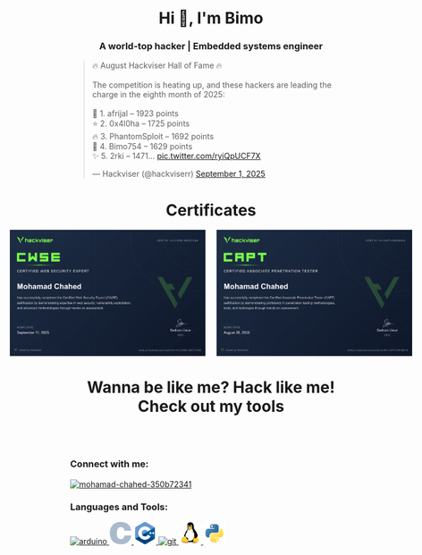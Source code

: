 <h1 align="center">Hi 👋, I'm Bimo</h1>
<h3 align="center">A world-top hacker | Embedded systems engineer</h3>

<blockquote class="twitter-tweet"><p lang="en" dir="ltr">🔥 August Hackviser Hall of Fame 🔥<br><br>The competition is heating up, and these hackers are leading the charge in the eighth month of 2025:<br><br> 👑 1. afrijal – 1923 points<br> ⭐ 2. 0x4l0ha – 1725 points<br> 🔥 3. PhantomSploit – 1692 points<br> 💫 4. Bimo754 – 1629 points<br> ✨ 5. 2rki – 1471… <a href="https://t.co/ryiQpUCF7X">pic.twitter.com/ryiQpUCF7X</a></p>&mdash; Hackviser (@hackviserr) <a href="https://twitter.com/hackviserr/status/1962485599685714197?ref_src=twsrc%5Etfw">September 1, 2025</a></blockquote><script async src="https://platform.twitter.com/widgets.js" charset="utf-8"></script>

<h1 align="center">Certificates</h1>

<div style="display: flex; gap: 20px; justify-content: center; align-items: center;">
  <img src="https://github.com/Bimo754/Bimo754/blob/main/Certificates/CWSE.png" style="width: 350px; height: auto;">
  <img src="https://github.com/Bimo754/Bimo754/blob/main/Certificates/CAPT.png" style="width: 350px; height: auto;">
</div>

<h1 align="center">Wanna be like me? Hack like me! Check out my tools</h1>


<br><br>

<h3 align="left">Connect with me:</h3>
<p align="left">
<a href="https://linkedin.com/in/mohamad-chahed-350b72341" target="blank"><img align="center" src="https://raw.githubusercontent.com/rahuldkjain/github-profile-readme-generator/master/src/images/icons/Social/linked-in-alt.svg" alt="mohamad-chahed-350b72341" height="30" width="40" /></a>

<h3 align="left">Languages and Tools:</h3>
<p align="left"> <a href="https://www.arduino.cc/" target="_blank" rel="noreferrer"> <img src="https://cdn.worldvectorlogo.com/logos/arduino-1.svg" alt="arduino" width="40" height="40"/> </a> <a href="https://www.cprogramming.com/" target="_blank" rel="noreferrer"> <img src="https://raw.githubusercontent.com/devicons/devicon/master/icons/c/c-original.svg" alt="c" width="40" height="40"/> </a> <a href="https://www.w3schools.com/cpp/" target="_blank" rel="noreferrer"> <img src="https://raw.githubusercontent.com/devicons/devicon/master/icons/cplusplus/cplusplus-original.svg" alt="cplusplus" width="40" height="40"/> </a> <a href="https://git-scm.com/" target="_blank" rel="noreferrer"> <img src="https://www.vectorlogo.zone/logos/git-scm/git-scm-icon.svg" alt="git" width="40" height="40"/> </a> <a href="https://www.linux.org/" target="_blank" rel="noreferrer"> <img src="https://raw.githubusercontent.com/devicons/devicon/master/icons/linux/linux-original.svg" alt="linux" width="40" height="40"/> </a> <a href="https://www.python.org" target="_blank" rel="noreferrer"> <img src="https://raw.githubusercontent.com/devicons/devicon/master/icons/python/python-original.svg" alt="python" width="40" height="40"/> </a> </p>
